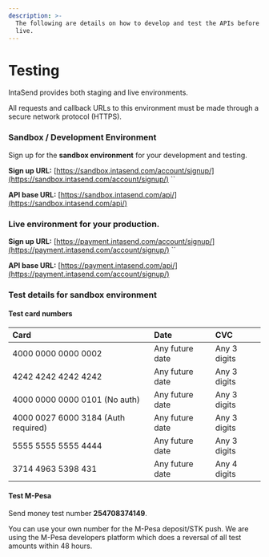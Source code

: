```yaml
---
description: >-
  The following are details on how to develop and test the APIs before going
  live.
---
```


# Testing

IntaSend provides both staging and live environments.

All requests and callback URLs to this environment must be made through a secure network protocol \(HTTPS\). 

### Sandbox / Development Environment

Sign up for the **sandbox environment** for your development and testing.

**Sign up URL:** [https://sandbox.intasend.com/account/signup/](https://sandbox.intasend.com/account/signup/) ``

**API base URL:** [https://sandbox.intasend.com/api/](https://sandbox.intasend.com/api/)

### **Live environment** for your production.

**Sign up URL:** [https://payment.intasend.com/account/signup/](https://payment.intasend.com/account/signup/) ``

**API base URL:** [https://payment.intasend.com/api/](https://payment.intasend.com/account/signup/)

### Test details for sandbox environment

#### Test card numbers

| Card | Date | CVC |
| :--- | :--- | :--- |
| 4000 0000 0000 0002 | Any future date | Any 3 digits |
| 4242 4242 4242 4242 | Any future date | Any 3 digits |
| 4000 0000 0000 0101 \(No auth\) | Any future date | Any 3 digits |
| 4000 0027 6000 3184 \(Auth required\) | Any future date | Any 3 digits |
| 5555 5555 5555 4444 | Any future date | Any 3 digits |
| 3714 4963 5398 431 | Any future date | Any 4 digits |

#### Test M-Pesa

Send money test number **254708374149**.

You can use your own number for the M-Pesa deposit/STK push. We are using the M-Pesa developers platform which does a reversal of all test amounts within 48 hours.

